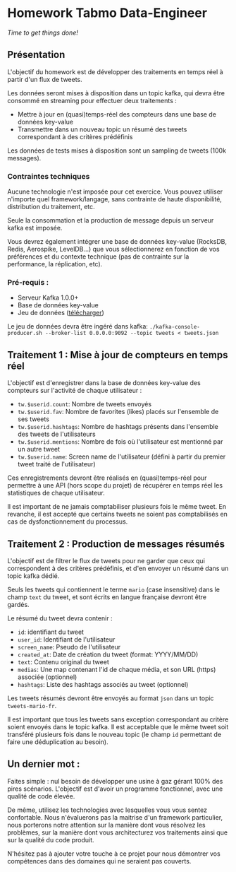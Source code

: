 # Homework Tabmo Data-Engineer

_Time to get things done!_

## Présentation

L'objectif du homework est de développer des traitements en temps réel à partir d'un flux de tweets.

Les données seront mises à disposition dans un topic kafka, qui devra être consommé en streaming pour effectuer deux traitements :
 * Mettre à jour en (quasi)temps-réel des compteurs dans une base de données key-value
 * Transmettre dans un nouveau topic un résumé des tweets correspondant à des critères prédéfinis

Les données de tests mises à disposition sont un sampling de tweets (100k messages).

### Contraintes techniques

Aucune technologie n'est imposée pour cet exercice. Vous pouvez utiliser n'importe quel framework/langage, sans contrainte de haute disponibilité, distribution du traitement, etc.

Seule la consommation et la production de message depuis un serveur kafka est imposée.

Vous devrez également intégrer une base de données key-value (RocksDB, Redis, Aerospike, LevelDB...) que vous sélectionnerez en fonction de vos préférences et du contexte technique (pas de contrainte sur la performance, la réplication, etc).

### Pré-requis :

 * Serveur Kafka 1.0.0+
 * Base de données key-value
 * Jeu de données 
([télécharger](https://s3-eu-west-1.amazonaws.com/static.tabmo.io/jobs/dataeng/tweets-v2.json))

Le jeu de données devra être ingéré dans kafka: `./kafka-console-producer.sh --broker-list 0.0.0.0:9092 --topic tweets < tweets.json`

## Traitement 1 : Mise à jour de compteurs en temps réel

L'objectif est d'enregistrer dans la base de données key-value des compteurs sur l'activité de chaque utilisateur :
 * `tw.$userid.count`: Nombre de tweets envoyés
 * `tw.$userid.fav`: Nombre de favorites (likes) placés sur l'ensemble de ses tweets
 * `tw.$userid.hashtags`: Nombre de hashtags présents dans l'ensemble des tweets de l'utilisateurs
 * `tw.$userid.mentions`: Nombre de fois où l'utilisateur est mentionné par un autre tweet
 * `tw.$userid.name`: Screen name de l'utilisateur (défini à partir du premier tweet traité de l'utilisateur)

Ces enregistrements devront être réalisés en (quasi)temps-réel pour permettre à une API (hors scope du projet) de récupérer en temps réel les statistiques de chaque utilisateur.

Il est important de ne jamais comptabiliser plusieurs fois le même tweet. En revanche, il est accepté que certains tweets ne soient pas comptabilisés en cas de dysfonctionnement du processus.

## Traitement 2 : Production de messages résumés

L'objectif est de filtrer le flux de tweets pour ne garder que ceux qui correspondent à des critères prédéfinis, et d'en envoyer un résumé dans un topic kafka dédié.

Seuls les tweets qui contiennent le terme `mario` (case insensitive) dans le champ `text` du tweet, et sont écrits en langue française devront être gardés.

Le résumé du tweet devra contenir :
 * `id`: identifiant du tweet
 * `user_id`: Identifiant de l'utilisateur
 * `screen_name`: Pseudo de l'utilisateur
 * `created_at`: Date de création du tweet (format: YYYY/MM/DD)
 * `text`: Contenu original du tweet
 * `medias`: Une map contenant l'id de chaque média, et son URL (https) associée (optionnel)
 * `hashtags`: Liste des hashtags associés au tweet (optionnel)

Les tweets résumés devront être envoyés au format `json` dans un topic `tweets-mario-fr`.

Il est important que tous les tweets sans exception correspondant au critère soient envoyés dans le topic kafka. Il est acceptable que le même tweet soit transféré plusieurs fois dans le nouveau topic (le champ `id` permettant de faire une déduplication au besoin).

## Un dernier mot :

Faites simple : nul besoin de développer une usine à gaz gérant 100% des pires scénarios. L'objectif est d'avoir un programme fonctionnel, avec une qualité de code élevée.

De même, utilisez les technologies avec lesquelles vous vous sentez confortable. Nous n'évaluerons pas la maitrise d'un framework particulier, nous porterons notre attention sur la manière dont vous résolvez les problèmes, sur la manière dont vous architecturez vos traitements ainsi que sur la qualité du code produit.

N'hésitez pas à ajouter votre touche à ce projet pour nous démontrer vos compétences dans des domaines qui ne seraient pas couverts.
